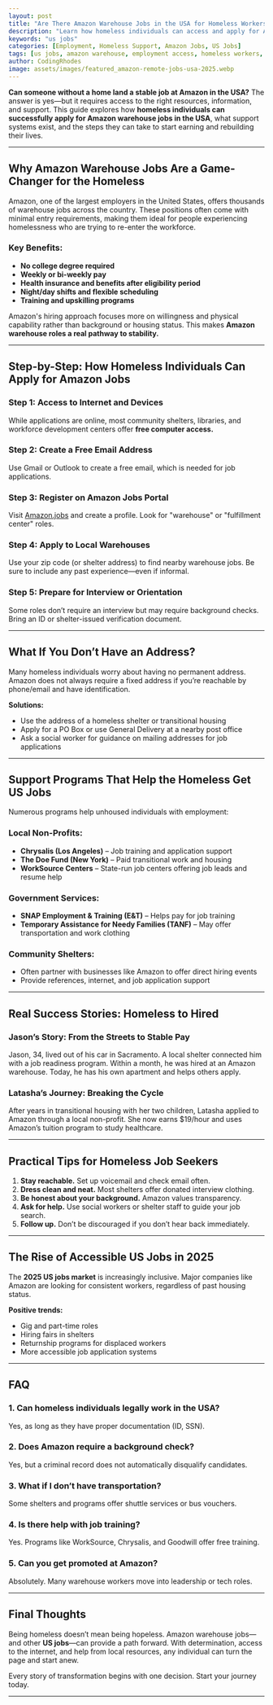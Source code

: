 ```yaml
---
layout: post
title: "Are There Amazon Warehouse Jobs in the USA for Homeless Workers?"
description: "Learn how homeless individuals can access and apply for Amazon warehouse US jobs, including support programs and success stories."
keywords: "us jobs"
categories: [Employment, Homeless Support, Amazon Jobs, US Jobs]
tags: [us jobs, amazon warehouse, employment access, homeless workers, job programs, support services, second chances]
author: CodingRhodes
image: assets/images/featured_amazon-remote-jobs-usa-2025.webp
---
```


**Can someone without a home land a stable job at Amazon in the USA?** The answer is yes—but it requires access to the right resources, information, and support. This guide explores how **homeless individuals can successfully apply for Amazon warehouse jobs in the USA**, what support systems exist, and the steps they can take to start earning and rebuilding their lives.

---

## Why Amazon Warehouse Jobs Are a Game-Changer for the Homeless

Amazon, one of the largest employers in the United States, offers thousands of warehouse jobs across the country. These positions often come with minimal entry requirements, making them ideal for people experiencing homelessness who are trying to re-enter the workforce.

### Key Benefits:
- **No college degree required**
- **Weekly or bi-weekly pay**
- **Health insurance and benefits after eligibility period**
- **Night/day shifts and flexible scheduling**
- **Training and upskilling programs**

Amazon's hiring approach focuses more on willingness and physical capability rather than background or housing status. This makes **Amazon warehouse roles a real pathway to stability.**

---

## Step-by-Step: How Homeless Individuals Can Apply for Amazon Jobs

### Step 1: **Access to Internet and Devices**
While applications are online, most community shelters, libraries, and workforce development centers offer **free computer access.**

### Step 2: **Create a Free Email Address**
Use Gmail or Outlook to create a free email, which is needed for job applications.

### Step 3: **Register on Amazon Jobs Portal**
Visit [Amazon.jobs](https://www.amazon.jobs/) and create a profile. Look for "warehouse" or "fulfillment center" roles.

### Step 4: **Apply to Local Warehouses**
Use your zip code (or shelter address) to find nearby warehouse jobs. Be sure to include any past experience—even if informal.

### Step 5: **Prepare for Interview or Orientation**
Some roles don’t require an interview but may require background checks. Bring an ID or shelter-issued verification document.

---

## What If You Don’t Have an Address?

Many homeless individuals worry about having no permanent address. Amazon does not always require a fixed address if you’re reachable by phone/email and have identification.

**Solutions:**
- Use the address of a homeless shelter or transitional housing
- Apply for a PO Box or use General Delivery at a nearby post office
- Ask a social worker for guidance on mailing addresses for job applications

---

## Support Programs That Help the Homeless Get US Jobs

Numerous programs help unhoused individuals with employment:

### Local Non-Profits:
- **Chrysalis (Los Angeles)** – Job training and application support
- **The Doe Fund (New York)** – Paid transitional work and housing
- **WorkSource Centers** – State-run job centers offering job leads and resume help

### Government Services:
- **SNAP Employment & Training (E&T)** – Helps pay for job training
- **Temporary Assistance for Needy Families (TANF)** – May offer transportation and work clothing

### Community Shelters:
- Often partner with businesses like Amazon to offer direct hiring events
- Provide references, internet, and job application support

---

## Real Success Stories: Homeless to Hired

### **Jason’s Story: From the Streets to Stable Pay**
Jason, 34, lived out of his car in Sacramento. A local shelter connected him with a job readiness program. Within a month, he was hired at an Amazon warehouse. Today, he has his own apartment and helps others apply.

### **Latasha’s Journey: Breaking the Cycle**
After years in transitional housing with her two children, Latasha applied to Amazon through a local non-profit. She now earns $19/hour and uses Amazon’s tuition program to study healthcare.

---

## Practical Tips for Homeless Job Seekers

1. **Stay reachable.** Set up voicemail and check email often.
2. **Dress clean and neat.** Most shelters offer donated interview clothing.
3. **Be honest about your background.** Amazon values transparency.
4. **Ask for help.** Use social workers or shelter staff to guide your job search.
5. **Follow up.** Don’t be discouraged if you don’t hear back immediately.

---

## The Rise of Accessible US Jobs in 2025

The **2025 US jobs market** is increasingly inclusive. Major companies like Amazon are looking for consistent workers, regardless of past housing status.

**Positive trends:**
- Gig and part-time roles
- Hiring fairs in shelters
- Returnship programs for displaced workers
- More accessible job application systems

---

## FAQ

### 1. Can homeless individuals legally work in the USA?
Yes, as long as they have proper documentation (ID, SSN).

### 2. Does Amazon require a background check?
Yes, but a criminal record does not automatically disqualify candidates.

### 3. What if I don’t have transportation?
Some shelters and programs offer shuttle services or bus vouchers.

### 4. Is there help with job training?
Yes. Programs like WorkSource, Chrysalis, and Goodwill offer free training.

### 5. Can you get promoted at Amazon?
Absolutely. Many warehouse workers move into leadership or tech roles.

---

## Final Thoughts

Being homeless doesn’t mean being hopeless. Amazon warehouse jobs—and other **US jobs**—can provide a path forward. With determination, access to the internet, and help from local resources, any individual can turn the page and start anew.

Every story of transformation begins with one decision. Start your journey today.

---

